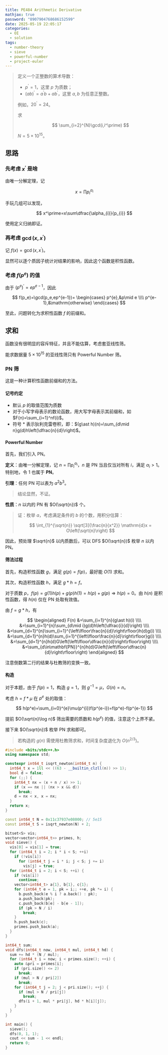 ```yaml
---
title: PE484 Arithmetic Derivative
mathjax: true
password: "8907904768686152599"
date: 2025-05-19 22:05:17
categories:
  - OI
  - solution
tags:
  - number-theory
  - sieve
  - powerful-number
  - project-euler
---
```


> 定义一个正整数的算术导数：
>
> + $p^\prime=1$，这里 $p$ 为质数；
> + $(ab)^\prime=a^\prime b+ab^\prime$，这里 $a,b$ 为任意正整数。
>
> 例如，$20^\prime=24$。
>
> 求
>
> $$
> \sum_{i=2}^{N}\gcd(i,i^\prime)
> $$
>
> $N=5\times 10^{15}$。

<!-- more -->

## 思路

### 先考虑 $x^\prime$ 是啥

由唯一分解定理，记

$$
x=\prod p_{i}^{\alpha_{i}}
$$

手玩几组可以发现，

$$
x^\prime=x\sum\dfrac{\alpha_{i}}{p_{i}}
$$

使用定义归纳即证。

### 再考虑 $\gcd(x,x^\prime)$

记 $f(x)=\gcd(x,x^\prime)$。

显然可以逐个质因子统计对结果的影响，因此这个函数是积性函数。

### 考虑 $f(p^e)$ 的值

由于 $(p^e)^\prime=ep^{e-1}$，因此

$$
f(p_e)=\gcd(p_e,ep^{e-1})=
\begin{cases}
p^{e},&p\mid e \\\\
p^{e-1},&\mathrm{otherwise}
\end{cases}
$$

至此，问题转化为求积性函数 $f$ 的前缀和。

## 求和

函数没有很明显的容斥特征，并且不能估算，考虑套亚线性筛。

能求数据量 $5\times 10^{15}$ 的亚线性筛只有 Powerful Number 筛。

### PN 筛

这是一种计算积性函数前缀和的方法。

#### 记号约定

+ 默认 $p$ 的取值范围为质数
+ 对于小写字母表示的数论函数，用大写字母表示其前缀和，如 $F(n)=\sum_{i=1}^nf(i)$。
+ 符号 $\ast$ 表示狄利克雷卷积，即：$(g\ast h)(n)=\sum_{d\mid n}g(d)h\left(\dfrac{n}{d}\right)$。

#### Powerful Number

首先，我们引入 PN。

**定义**：由唯一分解定理，记 $n=\prod p_{i}^{\alpha_{i}}$，$n$ 是 PN 当且仅当对所有 $i$，满足 $\alpha_i>1$。特别地，令 $1$ 也属于 $\mathbf{PN}$。

**引理**：任何 PN 可以表为 $a^2b^3$。

> 结论显然，不证。

**性质**：$n$ 以内的 PN 有 $O(\sqrt{n})$ 个。

> 证：枚举 $a$，考虑满足条件的 $b$ 的个数，用积分估算：
> 
> $$
> \int_{1}^{\sqrt{n}} \sqrt[3]{\frac{n}{x^2}} \mathrm{d}x = O\left(\sqrt{n}\right)
> $$
> 

因此，预处理 $\sqrt{n}$ 以内质数后，可以 DFS $O(\sqrt{n})$ 枚举 $n$ 以内 PN。

#### 筛法过程

首先，构造积性函数 $g$，满足 $g(p)=f(p)$，最好能 $O(1)$ 求和。

其次，构造积性函数 $h$，满足 $g\ast h=f$。

对于质数 $p$，$f(p)=g(1)h(p)+g(p)h(1)=h(p)+g(p)\Rightarrow h(p)=0$。由 $h(n)$ 是积性函数，得 $h(n)$ 仅在 PN 处取有效值。

由 $f=g\ast h$，有

$$
\begin{aligned}
F(n)
&=\sum_{i=1}^{n}(g\ast h)(i) \\\\
&=\sum_{i=1}^{n}\sum_{d\mid i}g(d)h\left(\dfrac{i}{d}\right) \\\\
&=\sum_{d=1}^{n}\sum_{i=1}^{\left\lfloor\frac{n}{d}\right\rfloor}h(d)g(i) \\\\
&=\sum_{d=1}^{n}h(d)\sum_{i=1}^{\left\lfloor\frac{n}{d}\right\rfloor}g(i) \\\\
&=\sum_{d=1}^{n}h(d)G\left(\left\lfloor\dfrac{n}{d}\right\rfloor\right) \\\\
&=\sum_{d\in\mathbf{PN}}^{n}h(d)G\left(\left\lfloor\dfrac{n}{d}\right\rfloor\right)
\end{aligned}
$$

注意倒数第二行的结果与杜教筛的变换一致。

#### 构造

对于本题，由于 $f(p)=1$，构造 $g=1$，则 $g^{-1}=\mu$，$G(n)=n$。

考虑 $h=f\ast\mu$ 在 $p^e$ 处的取值：

$$
h(p^e)=\sum_{i=0}^{e}\mu(p^{i})f(p^{e-i})=f(p^e)-f(p^{e-1})
$$

提前 $O(\sqrt{n}\log n)$ 筛出需要的质数和 $h(p^e)$ 的值，注意这个上界不紧。

接下来 $O(\sqrt{n})$ 枚举 PN 求和即可。

> 若构造的 $g(n)$ 需使用杜教筛求和，时间复杂度退化为 $O(n^{2/3})$。

```cpp
#include <bits/stdc++.h>
using namespace std;

constexpr int64_t isqrt_newton(int64_t n) {
  int64_t x = 1ll << ((63 - __builtin_clzll(n)) >> 1);
  bool d = false;
  for (;;) {
    int64_t nx = (x + n / x) >> 1;
    if (x == nx || (nx > x && d))
      break;
    d = nx < x, x = nx;
  }
  return x;
}

const int64_t N = 0x11c37937e08000; // 5e15
const int64_t S = isqrt_newton(N) + 2;

bitset<S> vis;
vector<vector<int64_t>> primes, h;
void sieve() {
  vis[0] = vis[1] = true;
  for (int64_t i = 2; i * i < S; ++i)
    if (!vis[i])
      for (int64_t j = i * i; j < S; j += i)
        vis[j] = true;
  for (int64_t i = 2; i < S; ++i) {
    if (vis[i])
      continue;
    vector<int64_t> a{1}, b{1}, c{1};
    for (int64_t e = 1, pk = i;; ++e, pk *= i) {
      b.push_back(e % i ? a.back() : pk);
      a.push_back(pk);
      c.push_back(b[e] - b[e - 1]);
      if (pk > N / i)
        break;
    }
    h.push_back(c);
    primes.push_back(a);
  }
}

int64_t sum;
void dfs(int64_t now, int64_t mul, int64_t hd) {
  sum += hd * (N / mul);
  for (int64_t i = now; i < primes.size(); ++i) {
    auto &pri = primes[i];
    if (pri.size() <= 2)
      break;
    if (mul > N / pri[2])
      break;
    for (int64_t j = 2; j < pri.size(); ++j) {
      if (mul > N / pri[j])
        break;
      dfs(i + 1, mul * pri[j], hd * h[i][j]);
    }
  }
}

int main() {
  sieve();
  dfs(0, 1, 1);
  cout << sum - 1 << endl;
  return 0;
}
```
